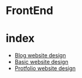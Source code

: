 # FrontEnd

# index

- [Blog website design](https://github.com/shreyaskale2001/FrontEnd/tree/master/Boostrap)
- [Basic website design](https://github.com/shreyaskale2001/FrontEnd/tree/master/FrontEnd)
- [Protfolio website design](https://github.com/shreyaskale2001/FrontEnd/tree/master/Portfolios)
